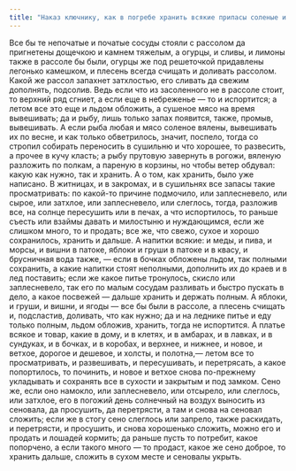 ```yaml
---
title: "Наказ ключнику, как в погребе хранить всякие припасы соленые и в бочках, и в кадках, и в мерниках, и в чанах, и в ведерках мясо, рыбу, капусту, огурцы, сливы, лимоны, икру, рыжики, грузди"
---
```


Все бы те непочатые и початые сосуды стояли с рассолом да пригнетены дощечкою и камнем тяжелым, а огурцы, и сливы, и лимоны также в рассоле бы были, огурцы же под решеточкой придавлены легонько камешком, и плесень всегда счищать и доливать рассолом. Какой же рассол запахнет затхлостью, его сливать да свежим дополнять, подсолив. Ведь если что из засоленного не в рассоле стоит, то верхний ряд сгниет, а если еще в небреженье — то и испортится; а летом все это еще и льдом обложить, а сушеное мясо на время вывешивать; да и рыбу, лишь только запах появится, также, промыв, вывешивать. А если рыба любая и мясо соленое вялены, вывешивать их по весне, и как только обветрилось, значит, поспело, тогда со стропил собирать переносить в сушильню и что хорошее, то развесить, а прочее в кучу класть; а рыбу прутовую завернуть в рогожи, вяленую разложить по полкам, а пареную в корзины, но чтобы ветер обдувал: какую как нужно, так и хранить. А о том, как хранить, было уже написано. В житницах, и в закромах, и в сушильнях все запасы такие просматривать: по какой-то причине подмочило, или заплесневело, или сырое, или затхлое, или заплесневело, или слеглось, тогда, разложив все, на солнце пересушить или в печах, а что испортилось, то раньше съесть или взаймы давать и милостыню и нуждающимся, если же слишком много, то и продать; все же, что свежо, сухое и хорошо сохранилось, хранить и дальше. А напитки всякие: и меды, и пива, и морсы, и вишни в патоке, яблоки и груши в патоке и в квасу, и брусничная вода также, — если в бочках обложены льдом, так полными сохранить, а какие напитки стоят неполными, дополнить их до краев и в лед поставить; если же какое питье тронулось, скисло или заплесневело, так его по малым сосудам разливать и быстро пускать в дело, а какое посвежей — дальше хранить и держать полным. А яблоки, и груши, и вишни, и ягоды — все бы были в рассоле, а плесень счищать и, подсластив, доливать, что как нужно; да и на леднике питье и еду только полным, льдом обложив, хранить, тогда не испортится. А платье всякое и товар, какие в дому, и в клетях, и в амбарах, и в лавках, и в сундуках, и в бочках, и в коробах, и верхнее, и нижнее, и новое, и ветхое, дорогое и дешевое, и холсты, и полотна,— летом все то просматривать, и развешивать, и пересушивать, и перетрясать, а какое попортилось, то починить, и новое и ветхое снова по-прежнему укладывать и сохранять все в сухости и закрытым и под замком. Сено же, если оно намокло, или заплесневело, или отсырело, или слеглось, или затхлое, его в погожий день солнечный на воздух выносить из сеновала, да просушить, да перетрясти, а там и снова на сеновал сложить; если же в стогу сено слеглось или запрело, также раскидать, и перетрясти, и просушить, и снова хорошенько сложить, можно его и продать и лошадей кормить; да раньше пусть то потребит, какое попорчено, а если такого много — то продаст, какое же сено доброе, то хранить дальше, сложить в сухом месте и сеновалы укрыть.